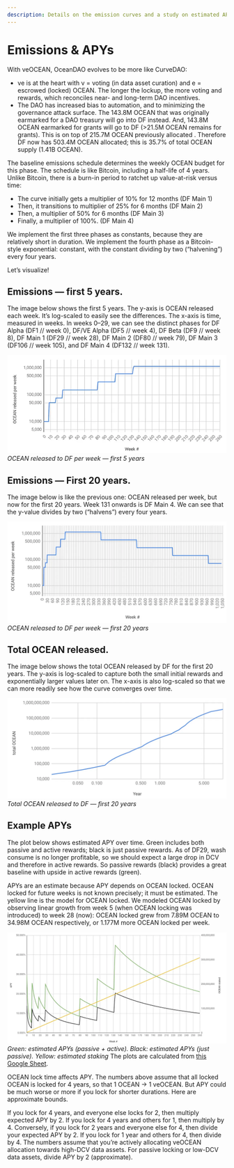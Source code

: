 ```yaml
---
description: Details on the emission curves and a study on estimated APYs
---
```

# Emissions & APYs

With veOCEAN, OceanDAO evolves to be more like CurveDAO:

- ve is at the heart with v = voting (in data asset curation) and e = escrowed (locked) OCEAN. The longer the lockup, the more voting and rewards, which reconciles near- and long-term DAO incentives.
- The DAO has increased bias to automation, and to minimizing the governance attack surface. The 143.8M OCEAN that was originally earmarked for a DAO treasury will go into DF instead. And, 143.8M OCEAN earmarked for grants will go to DF (>21.5M OCEAN remains for grants). This is on top of 215.7M OCEAN previously allocated . Therefore DF now has 503.4M OCEAN allocated; this is 35.7% of total OCEAN supply (1.41B OCEAN).

The baseline emissions schedule determines the weekly OCEAN budget for this phase. The schedule is like Bitcoin, including a half-life of 4 years. Unlike Bitcoin, there is a burn-in period to ratchet up value-at-risk versus time:
- The curve initially gets a multiplier of 10% for 12 months (DF Main 1)
- Then, it transitions to multiplier of 25% for 6 months (DF Main 2)
- Then, a multiplier of 50% for 6 months (DF Main 3)
- Finally, a multiplier of 100%. (DF Main 4)

We implement the first three phases as constants, because they are relatively short in duration. We implement the fourth phase as a Bitcoin-style exponential: constant, with the constant dividing by two (“halvening”) every four years.

Let’s visualize!

## Emissions — first 5 years.

The image below shows the first 5 years. The y-axis is OCEAN released each week. It’s log-scaled to easily see the differences. The x-axis is time, measured in weeks. In weeks 0–29, we can see the distinct phases for DF Alpha (DF1 // week 0), DF/VE Alpha (DF5 // week 4), DF Beta (DF9 // week 8), DF Main 1 (DF29 // week 28), DF Main 2 (DF80 // week 79), DF Main 3 (DF106 // week 105), and DF Main 4 (DF132 // week 131).

![](./images/emissions_first_5years.png)  
_OCEAN released to DF per week — first 5 years_

## Emissions — First 20 years.

The image below is like the previous one: OCEAN released per week, but now for the first 20 years. Week 131 onwards is DF Main 4. We can see that the y-value divides by two (“halvens”) every four years.

![](./images/emissions_first_20years.png)  
_OCEAN released to DF per week — first 20 years_

## Total OCEAN released.

The image below shows the total OCEAN released by DF for the first 20 years. The y-axis is log-scaled to capture both the small initial rewards and exponentially larger values later on. The x-axis is also log-scaled so that we can more readily see how the curve converges over time.

![](./images/emissions_lifetime.png)  
_Total OCEAN released to DF — first 20 years_

## Example APYs

The plot below shows estimated APY over time. Green includes both passive and active rewards; black is just passive rewards. As of DF29, wash consume is no longer profitable, so we should expect a large drop in DCV and therefore in active rewards. So passive rewards (black) provides a great baseline with upside in active rewards (green).

APYs are an estimate because APY depends on OCEAN locked. OCEAN locked for future weeks is not known precisely; it must be estimated. The yellow line is the model for OCEAN locked. We modeled OCEAN locked by observing linear growth from week 5 (when OCEAN locking was introduced) to week 28 (now): OCEAN locked grew from 7.89M OCEAN to 34.98M OCEAN respectively, or 1.177M more OCEAN locked per week.

![](./images/example_apys.png)  
_Green: estimated APYs (passive + active). Black: estimated APYs (just passive). Yellow: estimated staking_
The plots are calculated from [this Google Sheet](https://docs.google.com/spreadsheets/d/1F4o7PbV45yW1aPWOJ2rwZEKkgJXbIk5Yq7tj8749drc/edit#gid=1051477754).

OCEAN lock time affects APY. The numbers above assume that all locked OCEAN is locked for 4 years, so that 1 OCEAN → 1 veOCEAN. But APY could be much worse or more if you lock for shorter durations. Here are approximate bounds.

If you lock for 4 years, and everyone else locks for 2, then multiply expected APY by 2. If you lock for 4 years and others for 1, then multiply by 4.
Conversely, if you lock for 2 years and everyone else for 4, then divide your expected APY by 2. If you lock for 1 year and others for 4, then divide by 4.
The numbers assume that you’re actively allocating veOCEAN allocation towards high-DCV data assets. For passive locking or low-DCV data assets, divide APY by 2 (approximate).